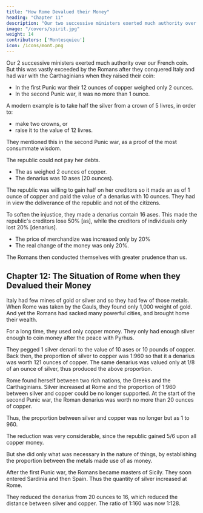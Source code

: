 ```yaml
---
title: "How Rome Devalued their Money"
heading: "Chapter 11"
description: "Our two successive ministers exerted much authority over our French coin. But this was vastly exceeded by the Romans after they conquered Italy and had war with the Carthaginians when they raised their coin"
image: "/covers/spirit.jpg"
weight: 14
contributors: ['Montesquieu']
icon: /icons/mont.png
---
```





Our 2 successive ministers exerted much authority over our French coin. But this was vastly exceeded by the Romans after they conquered Italy and had war with the Carthaginians when they raised their coin:

- In the first Punic war their 12 ounces of copper weighed only 2 ounces.
- In the second Punic war, it was no more than 1 ounce.

A modern example is to take half the silver from a crown of 5 livres, in order to:
- make two crowns, or
- raise it to the value of 12 livres.

They mentioned this in the second Punic war, as a proof of the most consummate wisdom.

The republic could not pay her debts.
- The as weighed 2 ounces of copper.
- The denarius was 10 ases (20 ounces).

The republic was willing to gain half on her creditors so it made an as of 1 ounce of copper and paid the value of a denarius with 10 ounces.  They had in view the deliverance of the republic and not of the citizens. 

To soften the injustice, they made a denarius contain 16 ases. This made the republic's creditors lose 50% [as], while the creditors of individuals only lost 20% [denarius]. 
- The price of merchandize was increased only by 20%
- The real change of the money was only 20%.
                
The Romans then conducted themselves with greater prudence than us.



## Chapter 12: The Situation of Rome when they Devalued their Money

Italy had few mines of gold or silver and so they had few of those metals. When Rome was taken by the Gauls, they found only 1,000 weight of gold. And yet the Romans had sacked many powerful cities, and brought home their wealth.

For a long time, they used only copper money. They only had enough silver enough to coin money after the peace with Pyrhus.

They pegged 1 silver denarii to the value of 10 ases or 10 pounds of copper. Back then, the proportion of silver to copper was 1:960 so that it a denarius was worth 121 ounces of copper. The same denarius was valued only at 1/8 of an ounce of silver, thus produced the above proportion.

Rome found herself between two rich nations, the Greeks and the Carthaginians. Silver increased at Rome and the proportion of 1:960 between silver and copper could be no longer supported. At the start of the second Punic war, the Roman denarius was worth no more than 20 ounces of copper.

Thus, the proportion between silver and copper was no longer but as 1 to 960.

The reduction was very considerable, since the republic gained 5/6 upon all copper money.

But she did only what was necessary in the nature of things, by establishing the proportion between the metals made use of as money.

After the first Punic war, the Romans became masters of Sicily. They soon entered Sardinia and then Spain. Thus the quantity of silver increased at Rome. 

They reduced the denarius from 20 ounces to 16, which reduced the distance between silver and copper. The ratio of 1:160 was now 1:128.

<!-- The Roman conduct was so great as in chusing a proper conjuncture for performing any extraordinary operation. -->
